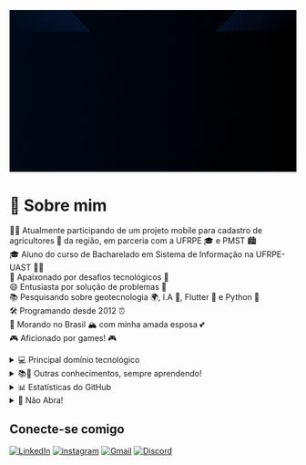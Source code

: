 
![GIF Bruno](assets/bruno.gif)

# 👾 Sobre mim  <br>
   🧑‍💻  Atualmente participando de um projeto mobile para cadastro de agricultores 🌾 da região, em parceria com a UFRPE 🎓 e PMST 🏙️<br>
   🎓  Aluno do curso de Bacharelado em Sistema de Informação na UFRPE-UAST 👨‍🎓<br>
   🌟  Apaixonado por desafios tecnológicos 🚀<br>
   😄  Entusiasta por solução de problemas 🧩<br>
   📚  Pesquisando sobre geotecnologia 🌍, I.A 🤖, Flutter 📱 e Python 🐍<br>
   🛠️  Programando desde 2012 ⏰<br>
   🏡  Morando no Brasil 🏔️ com minha amada esposa 💕<br>
   🎮  Aficionado por games! 🎮<br>

   []()
    <details>
    <summary>💻 Principal domínio tecnológico</summary>
    [![GitHub](https://img.shields.io/badge/GitHub-003?style=for-the-badge&logo=github)](https://docs.github.com/)
    [![Git](https://img.shields.io/badge/Git-003?style=for-the-badge&logo=git&logoColor=fff)](https://git-scm.com/doc)
    [![Flutter](https://img.shields.io/badge/Flutter-003?style=for-the-badge&logo=flutter&logoColor=fff)](https://git-scm.com/doc)
    [![Dart](https://img.shields.io/badge/Dart-003?style=for-the-badge&logo=dart&logoColor=fff)](https://git-scm.com/doc)
    [![Python](https://img.shields.io/badge/Python-003?style=for-the-badge&logo=python&logoColor=fff)](https://git-scm.com/doc)
    [![VSCode](https://img.shields.io/badge/VsCode-003?style=for-the-badge&logo=visual-studio-code&logoColor=fff)](https://git-scm.com/doc)
    ![Arduino](https://img.shields.io/badge/-Arduino-003?style=for-the-badge&logo=Arduino&logoColor=white)
    ![Firebase](https://img.shields.io/badge/firebase-003?style=for-the-badge&logo=firebase)
    ![Figma](https://img.shields.io/badge/figma-003?style=for-the-badge&logo=figma&logoColor=white)
    ![Canva](https://img.shields.io/badge/Canva-003?style=for-the-badge&logo=Canva&logoColor=white)
    </details>
    <details>
    <summary>📚🌱 Outras conhecimentos, sempre aprendendo!</summary>
    <p>
    [![GitHub](https://img.shields.io/badge/GitHub-003?style=for-the-badge&logo=github)](https://docs.github.com/)
    [![Git](https://img.shields.io/badge/Git-003?style=for-the-badge&logo=git&logoColor=fff)](https://git-scm.com/doc)
    [![Flutter](https://img.shields.io/badge/Flutter-003?style=for-the-badge&logo=flutter&logoColor=fff)](https://git-scm.com/doc)
    [![Python](https://img.shields.io/badge/Python-003?style=for-the-badge&logo=python&logoColor=fff)](https://git-scm.com/doc)
    ![Docker](https://img.shields.io/badge/Docker-003?style=for-the-badge&logo=docker&logoColor=white)
    ![Swift](https://img.shields.io/badge/swift-003?style=for-the-badge&logo=swift&logoColor=white)
    ![Kotlin](https://img.shields.io/badge/kotlin-003?style=for-the-badge&logo=kotlin&logoColor=white)
    ![JavaScript](https://img.shields.io/badge/javascript-003?style=for-the-badge&logo=javascript&logoColor=%23F7DF1E)
    </p>
    </details>
    <details>
    <summary>📊 Estatísticas do GitHub</summary>
    <p>
    ![GitHub Stats](https://github-readme-stats.vercel.app/api?username=arthsson&theme=transparent&bg_color=003&border_color=fff&show_icons=true&icon_color=fff&title_color=fff&text_color=FFF)
    ![Top Langs](https://github-readme-stats-git-masterrstaa-rickstaa.vercel.app/api/top-langs/?username=arthsson&layout=compact&bg_color=003&border_color=fff&title_color=fff&text_color=FFF)
    </p>
    </details>
    <details>
    <summary>🚫 Não Abra!</summary>
    <pre>
  Ei, eu disse para não abrir!
   Mas já que está aqui, quer ouvir uma piada?
   Por que a ULA se sentiu mal depois de um longo dia de trabalho?
   Porque tinha feito muitos cálculos e precisava de um "bit" de descanso!
 Gostou da piada?
!</pre>
    </details>

## Conecte-se comigo
[![LinkedIn](https://img.shields.io/badge/LinkedIn-003?style=for-the-badge&logo=linkedin&logoColor=fff)](https://www.linkedin.com/in/bruno-arthsson-9aa248175/)
[![instagram](https://img.shields.io/badge/Instagram-003?style=for-the-badge&logo=instagram&logoColor=fff)](https://www.linkedin.com/in/bruno-arthsson-9aa248175/)
[![Gmail](https://img.shields.io/badge/Gmail-003?style=for-the-badge&logo=gmail&logoColor=fff)](https://www.linkedin.com/in/bruno-arthsson-9aa248175/)
[![Discord](https://img.shields.io/badge/Discord-003?style=for-the-badge&logo=discord&logoColor=fff)](https://www.linkedin.com/in/bruno-arthsson-9aa248175/)
